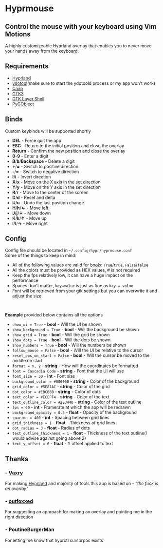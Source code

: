 # Hyprmouse

## Control the mouse with your keyboard using Vim Motions
A highly customizeable Hyprland overlay that enables you to never move your hands away from the keyboard.

## Requirements
- [Hyprland](https://hyprland.org/)
- [ydotool](https://github.com/ReimuNotMoe/ydotool)(make sure to start the ydotoold process or my app won't work)
- [Cairo](https://pycairo.readthedocs.io/en/latest/)
- [GTK3](https://docs.gtk.org/gtk3/)
- [GTK Layer Shell](https://github.com/wmww/gtk-layer-shell)
- [PyGObject](https://pypi.org/project/PyGObject/)

## Binds
Custom keybinds will be supported shortly
- <b>DEL</b> - Force quit the app
- <b>ESC</b> - Return to the initial position and close the overlay
- <b>Return</b> - Confirm the new position and close the overlay
- <b>0</b>-<b>9</b> - Enter a digit
- <b>B</b>/<b>b</b>/<b>Backspace</b> - Delete a digit
- <b>+</b>/<b>=</b> - Switch to positive direction
- <b>-</b>/<b>=</b> - Switch to negative direction
- <b>I</b>/<b>i</b> - Invert direction
- <b>X</b>/<b>x</b> - Move on the X axis in the set direction
- <b>Y</b>/<b>y</b> - Move on the Y axis in the set direction
- <b>R</b>/<b>r</b> - Move to the center of the screen
- <b>D</b>/<b>d</b> - Reset and delta
- <b>U</b>/<b>u</b> - Undo the last position change
- <b>H</b>/<b>h</b>/<b>←</b> - Move left
- <b>J</b>/<b>j</b>/<b>↓</b> - Move down
- <b>K</b>/<b>k</b>/<b>↑</b> - Move up
- <b>l</b>/<b>l</b>/<b>→</b> - Move right

## Config
Config file should be located in `~/.config/hypr/hyprmouse.conf`  
Some of the things to keep in mind:
- All of the following values are valid for bools: `True`/`true`, `False`/`false`
- All the colors must be provided as HEX values, # is not required
- Keep the fps relatively low, it can have a huge impact on the performance
- Spaces don't matter, `key=value` is just as fine as `key = value`
- Font will be retrieved from your gtk settings but you can overwrite it and adjust the size

<br/>

<b>Example</b> provided below contains all the options
- `show_ui = True` - <b>bool</b> - Will the UI be shown
- `show_background = True` - <b>bool</b> - Will the background be shown
- `show_grid = True` - <b>bool</b> - Will the grid be shown
- `show_dots = True` - <b>bool</b> - Will the dots be shown
- `show_numbers = True` - <b>bool</b> - Will the numbers be shown
- `follow_mouse = False` - <b>bool</b> - Will the UI be relative to the cursor
- `reset_pos_on_start = False` - <b>bool</b> - Will the cursor be moved to the middle on start
- `format = x, y` - <b>string</b> - How will the coordinates be formatted
- `font = Cascadia Code` - <b>string</b> - Font that the UI will use
- `font_size = 30` - <b>int</b> - Font size
- `background_color = #000000` - <b>string</b> - Color of the background
- `grid_color = #5E81AC` - <b>string</b> - Color of the grid
- `dot_color = #EBCB8B` - <b>string</b> - Color of dots
- `text_color = #ECEFF4` - <b>string</b> - Color of the text
- `text_outline_color = #2E3440` - <b>string</b> - Color of the text outline
- `fps = 60` - <b>int</b> - Framerate at which the app will be redrawn
- `background_opacity = 0.5` - <b>float</b> - Opacity of the background
- `spacing = 400` - <b>int</b> - Spacing between grid lines
- `grid_thickness = 1` - <b>float</b> - Thickness of grid lines
- `dot_radius = 3` - <b>float</b> - Radius of dots
- `text_outline_thickness = 1` - <b>float</b> - Thickness of the text outline(I would advise against going above 2)
- `text_y_offset = 0` - <b>float</b> - Y offset applied to text

## Thanks
### - [Vaxry](https://github.com/vaxerski)
For making [Hyprland](https://hyprland.org/) and majority of tools this app is based on - <i>"the fuck is an overlay"</i>
### - [outfoxxed]()
For suggesting an approach for making an overlay and pointing me in the right direction
### - PoutineBurgerMan
For letting me know that hyprctl cursorpos exists
